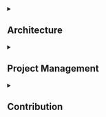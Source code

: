 <details><summary>
  <h2>Architecture</h2>
</summary>

### Overview
<a href="https://www.figma.com/design/ygpxw9N4RthlImTPQV1o1w/Wireframes%2FArchitecture?node-id=0-1&amp;t=D919mb47Zm3Rcqf0-0">Architecture diagram, Wireframes, Use Case diagram</a>

### Interservice communication
- One of the goals when designing applications with the microservice architecture is to make the whole system responsive instead of declarative. This means that each service should receive the needed information for a certain action and act uppon it instead of being requested and returning the needed result. <br><br>
- We have implemented this with the help of RabbitMQ utilizing exchanges and queues in different ways.<br><br>
  - For example when the customer adds a product to the basket we deal with the call in the product service and send all product details to the basket service via the queue instead of letting the basket service request all the information for a certain product. <br><br>
  - Further we used the message queue to trigger the same event in multiple subscribers. In our case when the checkout has been successfully completed the checkout service sends an event with the order details and the <code>basketId</code>. Thus the order service receives all the information needed to be stored and the basket can remove the purchased basket from its database. We have achieved this by using a fanout exchange and attaching different queues to it.

### External API/Service
- We incorporated Stripe as an external service into our application and used it for the checkout process and also for retrieving an invoice for the customer.

### IAM
- For identity and access management we chose Keycloak and have created a customer and an admin user which have different privileges.

### Gateway
- In order to prevent each service from having to talk to keycloak for verifying tokens and securing its endpoints, we have included the Spring Cloud Gateway which is a central API for our frontend client and thus routes the requests to the coresponding service and also takes care of security in a single service. By using the gateway services can scale and easily and have multiple instances running on different ports without having to adjust the frontend client.


### Infrastructure
- The whole setup is meant to be run with docker compose. For development purposes each microservice has its own docker compose file which makes working on the service a bit easier. 
- There is also a deployment docker compose file which pulls all services from <a href="https://hub.docker.com/orgs/purrfectlypawsh24/repositories">dockerhub</a> and hooks them up each to its own database.
</details>

 

<details>
  <summary>
  <h2>Project Management</h2>
</summary>

### Jira
- We have decided on using Jira as a ticketing system. We mostly used it as a kanban board where we pushed tickets through different stages and introduced new tickets in a flexible manner according to our current weekly workload. <br></br>
- 
</details>

 

<details><summary>
  <h2>
    Contribution 
    </h2>
</summary>

### Branches should be named by the following convention:

- feature/{Jira ticket nr}
- fix/{Jira ticket nr}
- this gives us a quick hint what the change does (fix/feature) and where to find more information about it (Jira Ticket Nr.)

### Commit messages should look like this:

- {Jira ticket nr} - {short description of the user story}
- helps us figure out what kind of change has been implemented when looking at the git history
</details>

